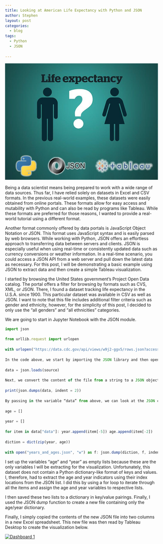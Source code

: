 ```yaml
---
title: Looking at American Life Expectancy with Python and JSON
author: Stephen
layout: post
categories:
  - blog
tags:
  - Python
  - JSON

---
```

![header](/assets/lifeexpectancy/header%2Bimage.png)

Being a data scientist means being prepared to work with a wide range of data sources. Thus far, I have relied solely on datasets in Excel and CSV formats. In the previous real-world examples, these datasets were easily obtained from online portals. These formats allow for easy access and mutability with Python and can also be read by programs like Tableau. While these formats are preferred for those reasons, I wanted to provide a real-world tutorial using a different format.  

Another format commonly offered by data portals is JavaScript Object Notation or JSON. This format uses JavaScript syntax and is easily parsed by web browsers. While working with Python, JSON offers an effortless approach to transferring data between servers and clients. JSON is especially useful when using real-time or consistently updated data such as currency conversions or weather information. In a real-time scenario, you could access a JSON API from a web server and pull down the latest data as necessary. For this post, I will be demonstrating a basic example using JSON to extract data and then create a simple Tableau visualization. 

I started by browsing the United States government’s Project Open Data catalog. The portal offers a filter for browsing by formats such as CVS, XML, or JSON. There, I found a dataset tracking life expectancy in the U.S.A. since 1900. This particular dataset was available in CSV as well as JSON. I want to note that this file includes additional filter criteria such as gender and ethnicity, however, for the simplicity of this post, I decided to only use the “all genders” and “all ethnicities” categories.  

We are going to start in Jupyter Notebook with the JSON module.

```typescript
import json

from urllib.request import urlopen

with urlopen("https://data.cdc.gov/api/views/w9j2-ggv5/rows.json?accessType=DOWNLOAD") as response: source = response.read()

In the code above, we start by importing the JSON library and then open the link to the dataset in read-only mode. 

data = json.loads(source)

Next, we convert the content of the file from a string to a JSON object. 

print(json.dumps(data, indent = 2))

By passing in the variable “data” from above, we can look at the JSON content in a legible format. From the code above, we can see details about the dataset. The data itself exists at the bottom of the file in a list format. 

age = []

year = []

for item in data["data"]: year.append(item[-5]) age.append(item[-2])

diction = dict(zip(year, age))

with open("years_and_ages.json", "w") as f: json.dump(diction, f, indent=2)
```
I set up the variables “age” and “year” as empty lists because these are the only variables I will be extracting for the visualization. Unfortunately, this dataset does not contain a Python dictionary-like format of keys and values. I, therefore, had to extract the age and year indicators using their index locations from the JSON list. I did this by using a for loop to iterate through all the items and assign the age and year variables to respective lists.

I then saved these two lists to a dictionary in key/value pairings. Finally, I used the JSON dump function to create a new file containing only the age/year dictionary. 

Finally, I simply copied the contents of the new JSON file into two columns in a new Excel spreadsheet. This new file was then read by Tableau Desktop to create the visualization below. 

<div class='tableauPlaceholder' id='viz1677533389441' style='position: relative'><noscript><a href='#'><img alt='Dashboard 1 ' src='https:&#47;&#47;public.tableau.com&#47;static&#47;images&#47;M3&#47;M3N5B956H&#47;1_rss.png' style='border: none' /></a></noscript><object class='tableauViz'  style='display:none;'><param name='host_url' value='https%3A%2F%2Fpublic.tableau.com%2F' /> <param name='embed_code_version' value='3' /> <param name='path' value='shared&#47;M3N5B956H' /> <param name='toolbar' value='yes' /><param name='static_image' value='https:&#47;&#47;public.tableau.com&#47;static&#47;images&#47;M3&#47;M3N5B956H&#47;1.png' /> <param name='animate_transition' value='yes' /><param name='display_static_image' value='yes' /><param name='display_spinner' value='yes' /><param name='display_overlay' value='yes' /><param name='display_count' value='yes' /><param name='tabs' value='no' /><param name='filter' value='publish=yes' /><param name='increment_view_count' value='no' /></object></div>                <script type='text/javascript'>                    var divElement = document.getElementById('viz1677533389441');                    var vizElement = divElement.getElementsByTagName('object')[0];                    vizElement.style.width='100%';vizElement.style.height=(divElement.offsetWidth*0.75)+'px';                    var scriptElement = document.createElement('script');                    scriptElement.src = 'https://public.tableau.com/javascripts/api/viz_v1.js';                    vizElement.parentNode.insertBefore(scriptElement, vizElement);                </script>
